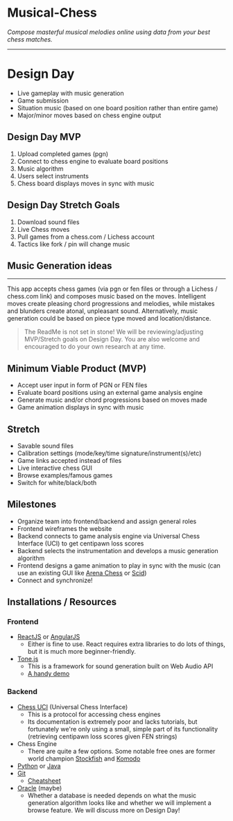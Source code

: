# Musical-Chess
*Compose masterful musical melodies online using data from your best chess matches.*

---------------

# Design Day
- Live gameplay with music generation
- Game submission
- Situation music (based on one board position rather than entire game)
- Major/minor moves based on chess engine output

## Design Day MVP
1. Upload completed games (pgn)
2. Connect to chess engine to evaluate board positions
3. Music algorithm
4. Users select instruments
5. Chess board displays moves in sync with music

## Design Day Stretch Goals
1. Download sound files
2. Live Chess moves
3. Pull games from a chess.com / Lichess account
4. Tactics like fork / pin will change music

## Music Generation ideas

----------------

This app accepts chess games (via pgn or fen files or through a Lichess / chess.com link) and composes music based on the moves. Intelligent moves create pleasing chord progressions and melodies, while mistakes and blunders create atonal, unpleasant sound. Alternatively, music generation could be based on piece type moved and location/distance.

> The ReadMe is not set in stone! We will be reviewing/adjusting MVP/Stretch goals on Design Day. You are also welcome and encouraged to do your own research at any time.

## Minimum Viable Product (MVP)
* Accept user input in form of PGN or FEN files
* Evaluate board positions using an external game analysis engine
* Generate music and/or chord progressions based on moves made
* Game animation displays in sync with music

## Stretch
* Savable sound files
* Calibration settings (mode/key/time signature/instrument(s)/etc)
* Game links accepted instead of files
* Live interactive chess GUI
* Browse examples/famous games
* Switch for white/black/both

## Milestones
* Organize team into frontend/backend and assign general roles
* Frontend wireframes the website
* Backend connects to game analysis engine via Universal Chess Interface (UCI) to get centipawn loss scores
* Backend selects the instrumentation and develops a music generation algorithm
* Frontend designs a game animation to play in sync with the music (can use an existing GUI like [Arena Chess](http://www.playwitharena.de/) or [Scid](http://scid.sourceforge.net/))
* Connect and synchronize!

## Installations / Resources
### Frontend
* [ReactJS](https://reactjs.org/) or [AngularJS](https://angularjs.org/)
  * Either is fine to use. React requires extra libraries to do lots of things, but it is much more beginner-friendly.
* [Tone.js](https://tonejs.github.io/)
  * This is a framework for sound generation built on Web Audio API
  * [A handy demo](https://medium.com/dev-red/tutorial-lets-make-music-with-javascript-and-tone-js-f6ac39d95b8c)

### Backend
* [Chess UCI](https://ucichessengine.wordpress.com/description/) (Universal Chess Interface)
  * This is a protocol for accessing chess engines
  * Its documentation is extremely poor and lacks tutorials, but fortunately we're only using a small, simple part of its functionality (retrieving centipawn loss scores given FEN strings)
* Chess Engine
  * There are quite a few options. Some notable free ones are former world champion [Stockfish](https://stockfishchess.org/) and [Komodo](https://komodochess.com/)
* [Python](https://www.python.org/downloads/) or [Java](https://www.java.com/en/)
* [Git](https://git-scm.com/)
  * [Cheatsheet](https://education.github.com/git-cheat-sheet-education.pdf)
* [Oracle](https://www.oracle.com/index.html) (maybe)
  * Whether a database is needed depends on what the music generation algorithm looks like and whether we will implement a browse feature. We will discuss more on Design Day!
